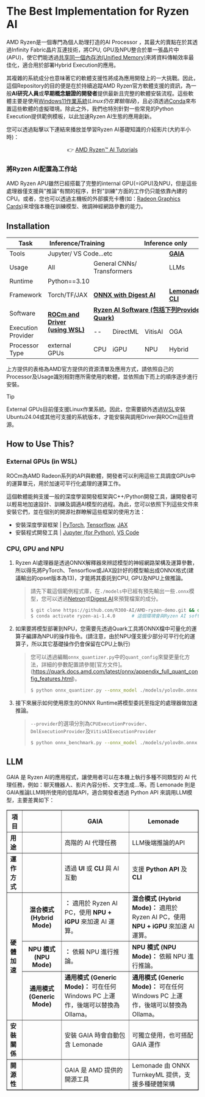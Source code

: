 # The Best Implementation for Ryzen AI

AMD Ryzen是一個專門為個人助理打造的AI Processor ，其最大的賣點在於其透過Infinity Fabric晶片互連技術，將CPU, GPU及NPU整合於單一張晶片中(APU)，使它們能透過[共享同一個內存池(Unified Memory)](https://rocm.docs.amd.com/projects/HIP/en/docs-6.2.0/how-to/unified_memory.html)來將資料傳輸效率最佳化，適合用於部署Hybrid Execution的應用。

其複雜的系統成分也意味著它的軟體支援性將成為應用開發上的一大挑戰。因此，這個Repository的目的便是在於持續追蹤AMD Ryzen官方軟體支援的資訊，為一般**AI研究人員**或**早期概念驗證的開發者**提供最新且完整的軟體安裝流程。這些軟體主要是使用[Windows11作業系統](https://www.microsoft.com/zh-tw/software-download/windows11)(*Linux仍在實驗階段*)，且必須透過[Conda](https://www.anaconda.com/docs/getting-started/miniconda/main)來布置這些軟體的虛擬環境。除此之外，我們也特別針對一些常見的Python Execution提供範例模板，以此加速Ryzen AI生態的應用創新。

您可以透過點擊以下連結來播放並學習Ryzen AI基礎知識的介紹影片(大約半小時)：

<div align="center">
  
:point_right: [AMD Ryzen™ AI Tutorials](https://youtube.com/playlist?list=PLYw1WVX5aNHABNAfottruTY8oX2eFlzmz&si=RLDuVowcy-6znu3e)

</div>

### 將Ryzen AI配置為工作站

AMD Ryzen APU雖然已經搭載了完整的internal GPU(=iGPU)及NPU，但是這些處理器僅支援與"推論"有關的程序，針對"訓練"方面的工作仍只能依靠內建的CPU。或者，您也可以透過主機板的外部擴充卡槽(如：[Radeon Graphics Cards](https://www.amd.com/en/products/graphics/desktops/radeon.html))來增強本機在訓練模型、微調神經網路參數的能力。

## Installation

<div align="center">
<table><thead>
  <tr>
    <th>Task</th>
    <th colspan="2">Inference/Training</th>
    <th colspan="5">Inference only</th>
  </tr></thead>
<tbody>
  <tr>
    <td>Tools</td>
    <td colspan="4">Jupyter/ VS Code...etc</td>
    <td colspan="3">
      <a href="https://github.com/amd/gaia"><b>GAIA</b></a> 
    </td>
  </tr>
  <tr>
    <td>Usage</td>
    <td>All</td>
    <td colspan="3">General CNNs/ Transformers</td>
    <td colspan="3">LLMs</td>
  </tr>
  <tr>
    <td>Runtime</td>
    <td colspan="6">Python==3.10&nbsp;&nbsp;&nbsp;&nbsp;</td>
    <td rowspan="2">C++</td>
  </tr>
  <tr>
    <td>Framework</td>
    <td>Torch/TF/JAX</td>
    <td colspan="3">
      <a href="https://github.com/onnx/digestai"><b>ONNX with Digest AI</b></a> 
    </td>
    <td colspan="2">
      <a href="https://github.com/onnx/turnkeyml/blob/main/docs/lemonade/README.md"><b>Lemonade CLI</b></a> 
    </td>
  </tr>
  <tr>
    <td>Software</td>
    <td rowspan="2">
      <a href="https://rocm.docs.amd.com/projects/install-on-linux/en/latest/install/quick-start.html"><b>ROCm and Driver<br>(using WSL)</b></a> 
    </td>
    <td colspan="6">
      <a href="https://ryzenai.docs.amd.com/en/latest/inst.html"><b>Ryzen AI Software (包括下列Provider及Quark)</b></a> 
    </td>
  </tr>
  <tr>
    <td>Execution Provider</td>
    <td>--</td>
    <td>DirectML</td>
    <td>VitisAI</td>
    <td colspan="3">OGA</td>
  </tr>
  <tr>
    <td>Processor Type</td>
    <td>external GPUs</td>
    <td>CPU</td>
    <td>iGPU</td>
    <td>NPU</td>
    <td colspan="3">Hybrid</td>
  </tr>
</tbody>
</table>
</div>

上方提供的表格為AMD官方提供的資源清單及應用方式，請依照自己的Processor及Usage識別相對應所需使用的軟體，並依照由下而上的順序逐步進行安裝。
> [!TIP]
> External GPUs目前僅支援Linux作業系統。因此，您需要額外透過[WSL](https://documentation.ubuntu.com/wsl/en/latest/howto/install-ubuntu-wsl2/)安裝Ubuntu24.04或其他可支援的系統版本，才能安裝與調用Driver與ROCm這些資源。

## How to Use This?

### **External GPUs (in WSL)**

ROCm為AMD Radeon系列的API與軟體，開發者可以利用這些工具調度GPUs中的運算單元，用於加速可平行化處理的運算工作。

這個軟體能夠支援一般的深度學習開發框架與C++/Python開發工具，讓開發者可以輕易地加速設計、訓練及調適AI模型的過程。為此，您可以依照下列這些文件來安裝它們，並在個別的開源社群瞭解這些框架的使用方法：

* 安裝深度學習框架 | [PyTorch](https://rocm.docs.amd.com/projects/install-on-linux/en/latest/install/3rd-party/pytorch-install.html), [Tensorflow](https://rocm.docs.amd.com/projects/install-on-linux/en/latest/install/3rd-party/tensorflow-install.html), [JAX](https://rocm.docs.amd.com/projects/install-on-linux/en/latest/install/3rd-party/jax-install.html)
* 安裝程式開發工具     | [Jupyter (for Python)](https://jupyter.org/install), [VS Code](https://code.visualstudio.com/download)

### **CPU, GPU and NPU**

1. Ryzen AI處理器是透過ONNX解釋器來辨認模型的神經網路架構及運算參數，所以得先將PyTorch、Tensorflow或JAX設計好的模型輸出成ONNX格式(建議輸出的opset版本為13)，才能將其委託到CPU, GPU及NPU上做推論。
   > 請先下載這個範例程式庫，在`./models`中已經有預先輸出一些`.onnx`模型，您可以透過[Netron](https://github.com/lutzroeder/netron)或[Digest AI](https://github.com/onnx/digestai)來預覽檔案的成分。
   > ```bash
   > $ git clone https://github.com/R300-AI/AMD-ryzen-demo.git && cd AMD-ryzen-demo
   > $ conda activate ryzen-ai-1.4.0      # 這個環境會與Ryzen AI software一起被安裝到您的主機.
   > ```

2. 如果要將模型部署到NPU，您需要先透過Quark工具將ONNX檔中可量化的運算子編譯為NPU的操作指令。(請注意，由於NPU僅支援少部分可平行化的運算子，所以其它基礎操作仍會保留在CPU上執行)
   > 您可以透過編輯`onnx_quantizer.py`中的`quant_config`來變更量化方法，詳細的參數配置請參閱[官方文件]。(https://quark.docs.amd.com/latest/onnx/appendix_full_quant_config_features.html)。
   > ```bash
   > $ python onnx_quantizer.py --onnx_model ./models/yolov8n.onnx    # 編譯後的模型預設會輸出於<onnx_model>_quant.onnx
   > ```

4. 接下來展示如何使用原生的ONNX Runtime將模型委託至指定的處理器做加速推論。
   > `--provider`的選項分別為`CPUExecutionProvider`、`DmlExecutionProvider`及`VitisAIExecutionProvider`
   > ```bash
   > $ python onnx_benchmark.py --onnx_model ./models/yolov8n.onnx --provider CPUExecutionProvider
   > ```

## LLM
GAIA 是 Ryzen AI的應用程式，讓使用者可以在本機上執行多種不同類型的 AI 代理任務，例如：聊天機器人、影片內容分析、文字生成...等。而 Lemonade 則是 GAIA推論LLM時所使用的低階API，適合開發者透過 Python API 來調用LLM模型，主要差異如下：

<table border="1">
    <thead>
        <tr>
            <th>項目</th>
            <th></th>
            <th>GAIA</th>
            <th>Lemonade</th>
        </tr>
    </thead>
    <tbody>
        <tr>
            <td><strong>用途</strong></td>
            <th></th>
            <td>高階的 AI 代理任務</td>
            <td>LLM後端推論的API</td>
        </tr>
        <tr>
            <td><strong>運作方式</strong></td>
            <th></th>
            <td>透過 <strong>UI</strong> 或 <strong>CLI</strong> 與 AI 互動</td>
            <td>支援 <strong>Python API</strong> 及 <strong>CLI</strong></td>
        </tr>
        <tr>
            <td rowspan="3"><strong>硬體加速</strong></td>
            <th>混合模式 (Hybrid Mode)</th>
            <td>
                <strong>：</strong> 適用於 Ryzen AI PC，使用 <strong>NPU + iGPU</strong> 來加速 AI 運算。<br>
            </td>
            <td>
                <strong>混合模式 (Hybrid Mode)：</strong> 適用於 Ryzen AI PC，使用 <strong>NPU + iGPU</strong> 來加速 AI 運算。<br>
            </td>
        </tr>
        <tr>
            <th>NPU 模式 (NPU Mode)</th>
            <td>
                <strong>：</strong> 依賴 NPU 進行推論。<br>
            </td>
            <td>
                <strong>NPU 模式 (NPU Mode)：</strong> 依賴 NPU 進行推論。<br>
            </td>
        </tr>
        <tr>
            <th>通用模式 (Generic Mode)</th>
            <td>
                <strong>通用模式 (Generic Mode)：</strong> 可在任何 Windows PC 上運作，後端可以替換為 Ollama。
            </td>
            <td>
                <strong>通用模式 (Generic Mode)：</strong> 可在任何 Windows PC 上運作，後端可以替換為 Ollama。
            </td>
        </tr>
        <tr>
            <td><strong>安裝關係</strong></td>
            <th></th>
            <td>安裝 GAIA 時會自動包含 Lemonade</td>
            <td>可獨立使用，也可搭配 GAIA 運作</td>
        </tr>
        <tr>
            <td><strong>開源性</strong></td>
            <th></th>
            <td>GAIA 是 AMD 提供的開源工具</td>
            <td>Lemonade 由 ONNX TurnkeyML 提供，支援多種硬體架構</td>
        </tr>
    </tbody>
</table>
